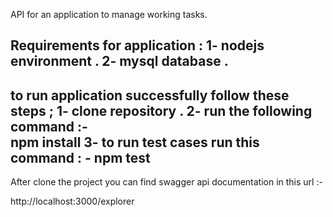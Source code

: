  API for an application to manage working tasks.


Requirements for application :
   1- nodejs environment .
   2- mysql database .
----------------------------------

to run application successfully follow these steps ;
   1- clone repository .
   2- run the following command :-  
        npm install 
   3- to run test cases run this command : -
        npm test
-----------------------------------

After clone the project you can find swagger api documentation in this url :-

http://localhost:3000/explorer 

